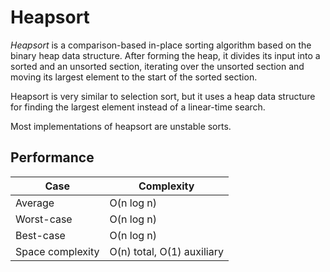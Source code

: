 # Heapsort

*Heapsort* is a comparison-based in-place sorting algorithm based on the binary heap data structure. After forming the heap, it divides its input into a sorted and an unsorted section, iterating over the unsorted section and moving its largest element to the start of the sorted section.

Heapsort is very similar to selection sort, but it uses a heap data structure for finding the largest element instead of a linear-time search.

Most implementations of heapsort are unstable sorts.

## Performance

| Case             | Complexity                 |
| ---------------- | -------------------------- |
| Average          | O(n log n)                 |
| Worst-case       | O(n log n)                 |
| Best-case        | O(n log n)                 |
| Space complexity | O(n) total, O(1) auxiliary |

